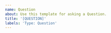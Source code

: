 ```yaml
---
name: Question
about: Use this template for asking a Question.
title: '[QUESTION]'
labels: 'Type: Question'
---
```

